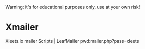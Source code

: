 Warning: it's for educational purposes only, use at your own risk!
# Xmailer
Xleets.io mailer Scripts |
LeafMailer pwd:mailer.php?pass=xleets
